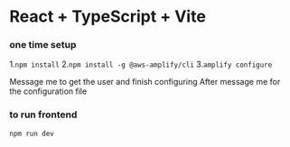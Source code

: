 # React + TypeScript + Vite

### one time setup 

1.`npm install`
2.`npm install -g @aws-amplify/cli`
3.`amplify configure`

Message me to get the user and finish configuring
After message me for the configuration file

### to run frontend
`npm run dev`